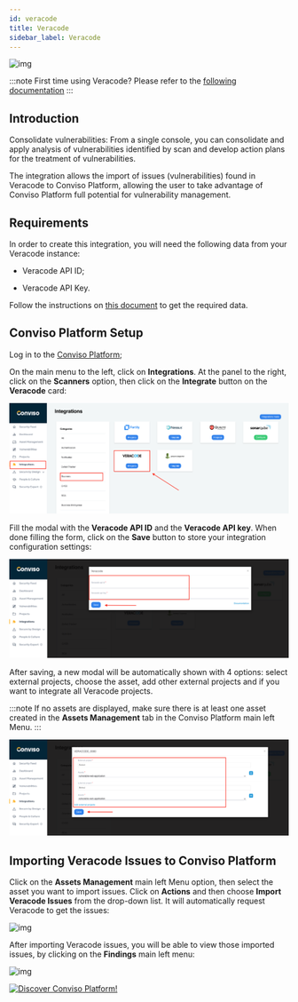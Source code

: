 ```yaml
---
id: veracode
title: Veracode
sidebar_label: Veracode
---
```


<div style={{textAlign: 'center'}}>

![img](../../static/img/veracode.png)

</div>

:::note
First time using Veracode? Please refer to the [following documentation](https://docs.veracode.com/r/all_HC)
:::

## Introduction

Consolidate vulnerabilities: From a single console, you can consolidate and apply analysis of vulnerabilities identified by scan and develop action plans for the treatment of vulnerabilities.

The integration allows the import of issues (vulnerabilities) found in Veracode to Conviso Platform, allowing the user to take advantage of Conviso Platform full potential for vulnerability management.

## Requirements

In order to create this integration, you will need the following data from your Veracode instance:

- Veracode API ID;

- Veracode API Key.

Follow the instructions on [this document](https://docs.veracode.com/r/admin_api) to get the required data.

## Conviso Platform Setup

Log in to the [Conviso Platform](https://app.convisoappsec.com);

On the main menu to the left, click on **Integrations**. At the panel to the right, click on the **Scanners** option, then click on the **Integrate** button on the **Veracode** card:

<div style={{textAlign: 'center'}}>

![img](../../static/img/veracode-img1.png)

</div>

Fill the modal with the **Veracode API ID** and the **Veracode API key**. When done filling the form, click on the **Save** button to store your integration configuration settings:

<div style={{textAlign: 'center'}}>

![img](../../static/img/veracode-img2.png)

</div>

After saving, a new modal will be automatically shown with 4 options: select external projects, choose the asset, add other external projects and if you want to integrate all Veracode projects.

:::note
If no assets are displayed, make sure there is at least one asset created in the **Assets Management** tab in the Conviso Platform main left Menu.
:::

<div style={{textAlign: 'center'}}>

![img](../../static/img/veracode-img3.png)

</div>

## Importing Veracode Issues to Conviso Platform

Click on the **Assets Management** main left Menu option, then select the asset you want to import issues. Click on **Actions** and then choose **Import Veracode Issues** from the drop-down list. It will automatically request Veracode to get the issues:

<div style={{textAlign: 'center'}}>

![img](../../static/img/veracode-img4.png)

</div>

After importing Veracode issues, you will be able to view those imported issues, by clicking on the **Findings** main left menu:

<div style={{textAlign: 'center'}}>

![img](../../static/img/veracode-img5.png)

</div>

[![Discover Conviso Platform!](https://no-cache.hubspot.com/cta/default/5613826/interactive-125788977029.png)](https://cta-service-cms2.hubspot.com/web-interactives/public/v1/track/redirect?encryptedPayload=AVxigLKtcWzoFbzpyImNNQsXC9S54LjJuklwM39zNd7hvSoR%2FVTX%2FXjNdqdcIIDaZwGiNwYii5hXwRR06puch8xINMyL3EXxTMuSG8Le9if9juV3u%2F%2BX%2FCKsCZN1tLpW39gGnNpiLedq%2BrrfmYxgh8G%2BTcRBEWaKasQ%3D&webInteractiveContentId=125788977029&portalId=5613826)